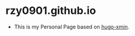 # rzy0901.github.io
+ This is my Personal Page based on [hugo-xmin](https://github.com/yihui/hugo-xmin).
